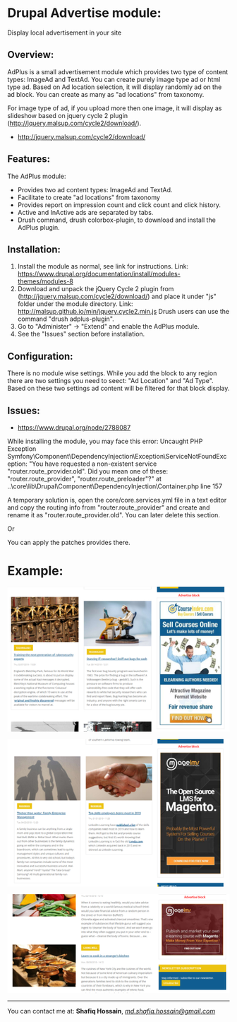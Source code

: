 # Drupal Advertise module:
Display local advertisement in your site


Overview:
--------
AdPlus is a small advertisement module which provides two type of content types:
ImageAd and TextAd. You can create purely image type ad or html type ad. Based on
Ad location selection, it will display randomly ad on the ad block. You can create
as many as "ad locations" from taxonomy.

For image type of ad, if you upload more then one image, it will display as slideshow
based on jquery cycle 2 plugin (http://jquery.malsup.com/cycle2/download/).


* http://jquery.malsup.com/cycle2/download/



Features:
---------

The AdPlus module:

* Provides two ad content types: ImageAd and TextAd.
* Facilitate to create "ad locations" from taxonomy
* Provides report on impression count and click count and click history.
* Active and InActive ads are separated by tabs.
* Drush command, drush colorbox-plugin, to download and install the AdPlus plugin.

Installation:
------------
1. Install the module as normal, see link for instructions.
   Link: https://www.drupal.org/documentation/install/modules-themes/modules-8
2. Download and unpack the jQuery Cycle 2 plugin from (http://jquery.malsup.com/cycle2/download/) 
	and place it under "js" folder under the module directory.
   Link: http://malsup.github.io/min/jquery.cycle2.min.js
   Drush users can use the command "drush adplus-plugin".
3. Go to "Administer" -> "Extend" and enable the AdPlus module.
4. See the "Issues" section before installation.

Configuration:
-------------
There is no module wise settings. While you add the block
to any region there are two settings you need to seect: 
"Ad Location" and "Ad Type". Based on these two settings
ad content will be filtered for that block display.

Issues:
------------
* https://www.drupal.org/node/2788087

While installing the module, you may face this error:
Uncaught PHP Exception Symfony\\Component\\DependencyInjection\\Exception\\ServiceNotFoundException: "You have requested a non-existent service "router.route_provider.old". 
Did you mean one of these: "router.route_provider", "router.route_preloader"?" at ..\\core\\lib\\Drupal\\Component\\DependencyInjection\\Container.php line 157

A temporary solution is, open the core/core.services.yml file in a text editor and copy the routing info from "router.route_provider" and
create and rename it as "router.route_provider.old". You can later delete this section.

Or

You can apply the patches provides there.

# Example:

<img src="long_ad1.jpg" alt="Long Ad" /><br>

<img src="long_ad2.jpg" alt="Long Ad" /><br>

<img src="short_ad1.jpg" alt="Short Ad" />


---------------------------------------------------------------
You can contact me at: <strong>Shafiq Hossain</strong>, <em>md.shafiq.hossain@gmail.com</em>

